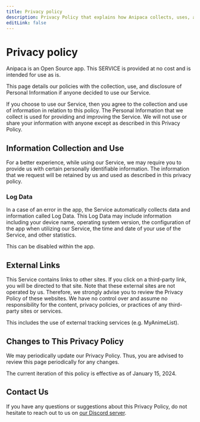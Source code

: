 ```yaml
---
title: Privacy policy
description: Privacy Policy that explains how Anipaca collects, uses, and protects users' personal information.
editLink: false
---
```


# Privacy policy

Anipaca is an Open Source app.
This SERVICE is provided at no cost and is intended for use as is.

This page details our policies with the collection, use, and disclosure of Personal Information if anyone decided to use our Service.

If you choose to use our Service, then you agree to the collection and use of information in relation to this policy.
The Personal Information that we collect is used for providing and improving the Service.
We will not use or share your information with anyone except as described in this Privacy Policy.

## Information Collection and Use

For a better experience, while using our Service, we may require you to provide us with certain personally identifiable information.
The information that we request will be retained by us and used as described in this privacy policy.

### Log Data

In a case of an error in the app, the Service automatically collects data and information called Log Data.
This Log Data may include information including your device name, operating system version, the configuration of the app when utilizing our Service, the time and date of your use of the Service, and other statistics.

This can be disabled within the app.

## External Links

This Service contains links to other sites.
If you click on a third-party link, you will be directed to that site.
Note that these external sites are not operated by us.
Therefore, we strongly advise you to review the Privacy Policy of these websites.
We have no control over and assume no responsibility for the content, privacy policies, or practices of any third-party sites or services.

This includes the use of external tracking services (e.g. MyAnimeList).

## Changes to This Privacy Policy

We may periodically update our Privacy Policy.
Thus, you are advised to review this page periodically for any changes.

The current iteration of this policy is effective as of January 15, 2024.

## Contact Us

If you have any questions or suggestions about this Privacy Policy, do not hesitate to reach out to us on [our Discord server](https://discord.gg/F32UjdJZrR).
